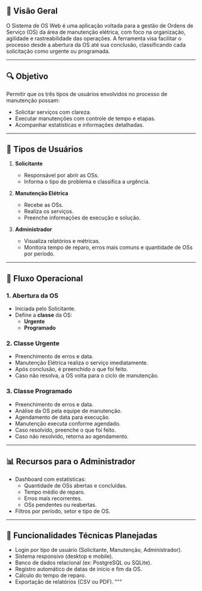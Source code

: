 ## 🧩 Visão Geral

O Sistema de OS Web é uma aplicação voltada para a gestão de Ordens de Serviço (OS) da área de manutenção elétrica, com foco na organização, agilidade e rastreabilidade das operações. A ferramenta visa facilitar o processo desde a abertura da OS até sua conclusão, classificando cada solicitação como urgente ou programada.

---

## 🔍 Objetivo

Permitir que os três tipos de usuários envolvidos no processo de manutenção possam:
- Solicitar serviços com clareza.
- Executar manutenções com controle de tempo e etapas.
- Acompanhar estatísticas e informações detalhadas.

---

## 👥 Tipos de Usuários

1. **Solicitante**
   - Responsável por abrir as OSs.
   - Informa o tipo de problema e classifica a urgência.

2. **Manutenção Elétrica**
   - Recebe as OSs.
   - Realiza os serviços.
   - Preenche informações de execução e solução.

3. **Administrador**
   - Visualiza relatórios e métricas.
   - Monitora tempo de reparo, erros mais comuns e quantidade de OSs por período.

---

## 🧭 Fluxo Operacional

### 1. Abertura da OS
- Iniciada pelo Solicitante.
- Define a **classe** da OS:
  - **Urgente**
  - **Programado**

### 2. Classe Urgente
- Preenchimento de erros e data.
- Manutenção Elétrica realiza o serviço imediatamente.
- Após conclusão, é preenchido o que foi feito.
- Caso não resolva, a OS volta para o ciclo de manutenção.

### 3. Classe Programado
- Preenchimento de erros e data.
- Análise da OS pela equipe de manutenção.
- Agendamento de data para execução.
- Manutenção executa conforme agendado.
- Caso resolvido, preenche o que foi feito.
- Caso não resolvido, retorna ao agendamento.

---

## 📊 Recursos para o Administrador

- Dashboard com estatísticas:
  - Quantidade de OSs abertas e concluídas.
  - Tempo médio de reparo.
  - Erros mais recorrentes.
  - OSs pendentes ou reabertas.
- Filtros por período, setor e tipo de OS.

---

## 🔧 Funcionalidades Técnicas Planejadas

- Login por tipo de usuário (Solicitante, Manutenção, Administrador).
- Sistema responsivo (desktop e mobile).
- Banco de dados relacional (ex: PostgreSQL ou SQLite).
- Registro automático de datas de início e fim da OS.
- Cálculo do tempo de reparo.
- Exportação de relatórios (CSV ou PDF).
"""